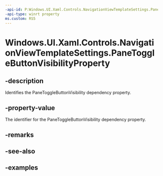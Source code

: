 ```yaml
---
-api-id: P:Windows.UI.Xaml.Controls.NavigationViewTemplateSettings.PaneToggleButtonVisibilityProperty
-api-type: winrt property
ms.custom: RS5
---
```


<!-- Property syntax.
public DependencyProperty PaneToggleButtonVisibilityProperty { get; }
-->

# Windows.UI.Xaml.Controls.NavigationViewTemplateSettings.PaneToggleButtonVisibilityProperty

## -description

Identifies the PaneToggleButtonVisibility dependency property.

## -property-value

The identifier for the PaneToggleButtonVisibility dependency property.

## -remarks

## -see-also

## -examples

